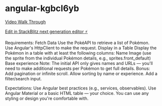 # angular-kgbcl6yb

[Video Walk Through](https://www.loom.com/share/1b77ce86d7ac405c968015bdd1972c3c?sid=01e0774b-14bf-4f99-a383-46ef8e9dd0f9)

[Edit in StackBlitz next generation editor ⚡️](https://stackblitz.com/~/github.com/lritter79/angular-kgbcl6yb)

Requirements:
Fetch Data
Use the PokéAPI to retrieve a list of Pokémon. Use Angular's HttpClient to make the request.
Display in a Table
Display the Pokémon in a table with at least the following columns:
Name
Image (use the sprite from the individual Pokémon details, e.g., sprites.front_default)
Base experience
Note: The initial API only gives names and URLs — you'll need to make additional requests per Pokémon to get full details.
Bonus:
Add pagination or infinite scroll.
Allow sorting by name or experience.
Add a filter/search input.

Expectations:
Use Angular best practices (e.g., services, observables).
Use Angular Material or a basic HTML table — your choice.
You can use any styling or design you're comfortable with.
